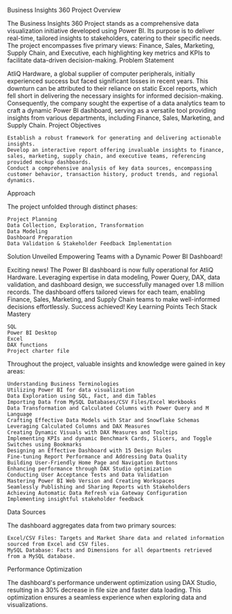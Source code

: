 Business Insights 360
Project Overview

The Business Insights 360 Project stands as a comprehensive data visualization initiative developed using Power BI. Its purpose is to deliver real-time, tailored insights to stakeholders, catering to their specific needs. The project encompasses five primary views: Finance, Sales, Marketing, Supply Chain, and Executive, each highlighting key metrics and KPIs to facilitate data-driven decision-making.
Problem Statement

AtliQ Hardware, a global supplier of computer peripherals, initially experienced success but faced significant losses in recent years. This downturn can be attributed to their reliance on static Excel reports, which fell short in delivering the necessary insights for informed decision-making. Consequently, the company sought the expertise of a data analytics team to craft a dynamic Power BI dashboard, serving as a versatile tool providing insights from various departments, including Finance, Sales, Marketing, and Supply Chain.
Project Objectives

    Establish a robust framework for generating and delivering actionable insights.
    Develop an interactive report offering invaluable insights to finance, sales, marketing, supply chain, and executive teams, referencing provided mockup dashboards.
    Conduct a comprehensive analysis of key data sources, encompassing customer behavior, transaction history, product trends, and regional dynamics.

Approach

The project unfolded through distinct phases:

    Project Planning
    Data Collection, Exploration, Transformation
    Data Modeling
    Dashboard Preparation
    Data Validation & Stakeholder Feedback Implementation

Solution Unveiled
Empowering Teams with a Dynamic Power BI Dashboard!

Exciting news! The Power BI dashboard is now fully operational for AtliQ Hardware. Leveraging expertise in data modeling, Power Query, DAX, data validation, and dashboard design, we successfully managed over 1.8 million records. The dashboard offers tailored views for each team, enabling Finance, Sales, Marketing, and Supply Chain teams to make well-informed decisions effortlessly. Success achieved!
Key Learning Points
Tech Stack Mastery

    SQL
    Power BI Desktop
    Excel
    DAX functions
    Project charter file

Throughout the project, valuable insights and knowledge were gained in key areas:

    Understanding Business Terminologies
    Utilizing Power BI for data visualization
    Data Exploration using SQL, Fact, and dim Tables
    Importing Data from MySQL Databases/CSV Files/Excel Workbooks
    Data Transformation and Calculated Columns with Power Query and M Language
    Crafting Effective Data Models with Star and Snowflake Schemas
    Leveraging Calculated Columns and DAX Measures
    Creating Dynamic Visuals with DAX Measures and Tooltips
    Implementing KPIs and dynamic Benchmark Cards, Slicers, and Toggle Switches using Bookmarks
    Designing an Effective Dashboard with 15 Design Rules
    Fine-tuning Report Performance and Addressing Data Quality
    Building User-Friendly Home Page and Navigation Buttons
    Enhancing performance through DAX Studio optimization
    Conducting User Acceptance Tests and Data Validation
    Mastering Power BI Web Version and Creating Workspaces
    Seamlessly Publishing and Sharing Reports with Stakeholders
    Achieving Automatic Data Refresh via Gateway Configuration
    Implementing insightful stakeholder feedback

Data Sources

The dashboard aggregates data from two primary sources:

    Excel/CSV Files: Targets and Market Share data and related information sourced from Excel and CSV files.
    MySQL Database: Facts and Dimensions for all departments retrieved from a MySQL database.

Performance Optimization

The dashboard's performance underwent optimization using DAX Studio, resulting in a 30% decrease in file size and faster data loading. This optimization ensures a seamless experience when exploring data and visualizations.
